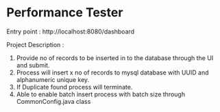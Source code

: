# Performance Tester 

Entry point : http://localhost:8080/dashboard 

Project Description : 
1. Provide no of records to be inserted in to the database through the UI and submit.
2. Process will insert x no of records to mysql database with UUID and alphanumeric unique key.
3. If Duplicate found process will terminate.
4. Able to enable batch insert process with batch size through CommonConfig.java class 

